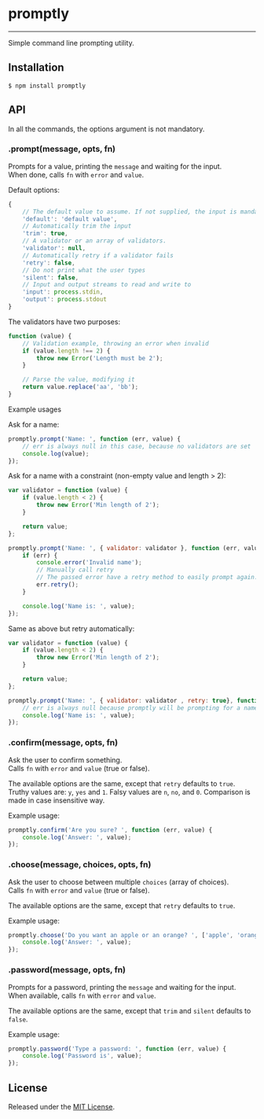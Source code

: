 # promptly #
---

Simple command line prompting utility.

## Installation ##

`$ npm install promptly`


## API ##

In all the commands, the options argument is not mandatory.


### .prompt(message, opts, fn) ###

Prompts for a value, printing the `message` and waiting for the input.   
When done, calls `fn` with `error` and `value`.

Default options:
```js
{
    // The default value to assume. If not supplied, the input is mandatory
    'default': 'default value',
    // Automatically trim the input
    'trim': true,
    // A validator or an array of validators.
    'validator': null,
    // Automatically retry if a validator fails
    'retry': false,
    // Do not print what the user types
    'silent': false,
    // Input and output streams to read and write to
    'input': process.stdin,
    'output': process.stdout
}
```

The validators have two purposes:
```js
function (value) {
    // Validation example, throwing an error when invalid
    if (value.length !== 2) {
        throw new Error('Length must be 2');
    }

    // Parse the value, modifying it
    return value.replace('aa', 'bb');
}
```

Example usages

Ask for a name:
```js
promptly.prompt('Name: ', function (err, value) {
    // err is always null in this case, because no validators are set
    console.log(value);
});
```

Ask for a name with a constraint (non-empty value and length > 2):
```js
var validator = function (value) {
    if (value.length < 2) {
        throw new Error('Min length of 2');
    }

    return value;
};

promptly.prompt('Name: ', { validator: validator }, function (err, value) {
    if (err) {
        console.error('Invalid name');
        // Manually call retry
        // The passed error have a retry method to easily prompt again.
        err.retry();
    }

    console.log('Name is: ', value);
});
```

Same as above but retry automatically:

```js
var validator = function (value) {
    if (value.length < 2) {
        throw new Error('Min length of 2');
    }

    return value;
};

promptly.prompt('Name: ', { validator: validator , retry: true}, function (err, value) {
    // err is always null because promptly will be prompting for a name until it validates
    console.log('Name is: ', value);
});
```


### .confirm(message, opts, fn) ###

Ask the user to confirm something.   
Calls `fn` with `error` and `value` (true or false).

The available options are the same, except that `retry` defaults to `true`.   
Truthy values are: `y`, `yes` and `1`.
Falsy values are `n`, `no`, and `0`.
Comparison is made in case insensitive way.

Example usage:

```js
promptly.confirm('Are you sure? ', function (err, value) {
    console.log('Answer: ', value);
});
```


### .choose(message, choices, opts, fn) ###

Ask the user to choose between multiple `choices` (array of choices).   
Calls `fn` with `error` and `value` (true or false).   

The available options are the same, except that `retry` defaults to `true`.

Example usage:

```js
promptly.choose('Do you want an apple or an orange? ', ['apple', 'orange'], function (err, value) {
    console.log('Answer: ', value);
});
```


### .password(message, opts, fn) ###

Prompts for a password, printing the `message` and waiting for the input.   
When available, calls `fn` with `error` and `value`.   

The available options are the same, except that `trim` and `silent` defaults to `false`.

Example usage:

```js
promptly.password('Type a password: ', function (err, value) {
    console.log('Password is', value);
});
```


## License ##

Released under the [MIT License](http://www.opensource.org/licenses/mit-license.php).
